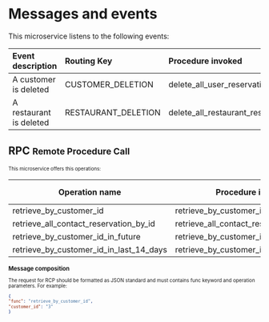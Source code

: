 # Messages and events


This microservice listens to the following events:

| Event description     | Routing Key       | Procedure invoked               | Parameters  |
|:----------------------|:------------------|:--------------------------------|:------------|
|A customer is deleted  |CUSTOMER_DELETION  |delete_all_user_reservation      |customer_id  |
|A restaurant is deleted|RESTAURANT_DELETION|delete_all_restaurant_reservation|restaurant_id|


## RPC <small>Remote Procedure Call<small>

This microservice offers this operations:

|Operation name                         | Procedure invoked                     | Parameters  | Return type |
|---------------------------------------|---------------------------------------|-------------|-------------|
|retrieve_by_customer_id                |retrieve_by_customer_id                |customer_id  |JSON         |
|retrieve_all_contact_reservation_by_id |retrieve_all_contact_reservation_by_id |customer_id  |JSON         |
|retrieve_by_customer_id_in_future      |retrieve_by_customer_id_in_future      |customer_id  |JSON         |
|retrieve_by_customer_id_in_last_14_days|retrieve_by_customer_id_in_last_14_days|customer_id  |JSON         |

### Message composition

The request for RCP should be formatted as JSON standard and must contains func keyword and operation parameters.
For example:

```json
{
"func": "retrieve_by_customer_id",
"customer_id": "3"
}
```